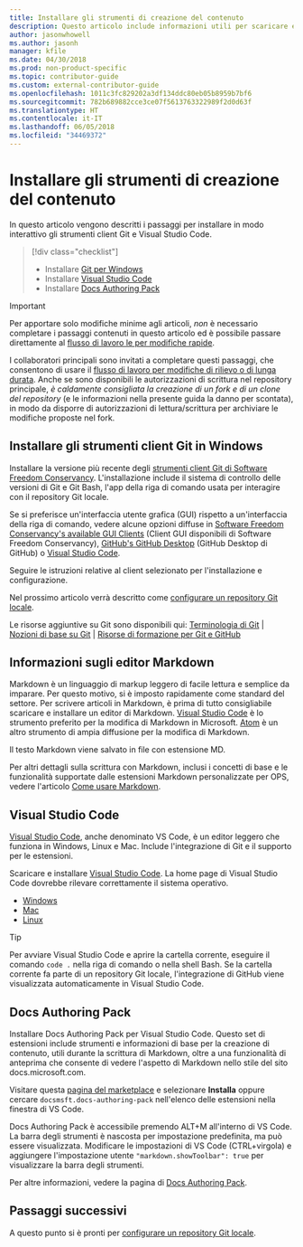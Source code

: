 ```yaml
---
title: Installare gli strumenti di creazione del contenuto
description: Questo articolo include informazioni utili per scaricare e installare gli strumenti client che saranno necessari per Git e la modifica dei file markdown.
author: jasonwhowell
ms.author: jasonh
manager: kfile
ms.date: 04/30/2018
ms.prod: non-product-specific
ms.topic: contributor-guide
ms.custom: external-contributor-guide
ms.openlocfilehash: 1011c3fc829202a3df134ddc80eb05b8959b7bf6
ms.sourcegitcommit: 782b689882cce3ce07f5613763322989f2d0d63f
ms.translationtype: HT
ms.contentlocale: it-IT
ms.lasthandoff: 06/05/2018
ms.locfileid: "34469372"
---
```

# <a name="install-content-authoring-tools"></a>Installare gli strumenti di creazione del contenuto

In questo articolo vengono descritti i passaggi per installare in modo interattivo gli strumenti client Git e Visual Studio Code.
> [!div class="checklist"]
> * Installare [Git per Windows](https://git-scm.com/download/win)
> * Installare [Visual Studio Code](https://code.visualstudio.com/)
> * Installare [Docs Authoring Pack](https://marketplace.visualstudio.com/items?itemName=docsmsft.docs-authoring-pack)

>[!IMPORTANT]
> Per apportare solo modifiche minime agli articoli, *non* è necessario completare i passaggi contenuti in questo articolo ed è possibile passare direttamente al [flusso di lavoro le per modifiche rapide](index.md#quick-edits-to-existing-documents).
>
> I collaboratori principali sono invitati a completare questi passaggi, che consentono di usare il [flusso di lavoro per modifiche di rilievo o di lunga durata](how-to-write-workflows-major.md). Anche se sono disponibili le autorizzazioni di scrittura nel repository principale, *è caldamente consigliata la creazione di un fork e di un clone del repository* (e le informazioni nella presente guida la danno per scontata), in modo da disporre di autorizzazioni di lettura/scrittura per archiviare le modifiche proposte nel fork.

## <a name="install-git-client-tools-on-windows"></a>Installare gli strumenti client Git in Windows

 Installare la versione più recente degli [strumenti client Git di Software Freedom Conservancy](https://git-scm.com/download/). L'installazione include il sistema di controllo delle versioni di Git e Git Bash, l'app della riga di comando usata per interagire con il repository Git locale.

Se si preferisce un'interfaccia utente grafica (GUI) rispetto a un'interfaccia della riga di comando, vedere alcune opzioni diffuse in [Software Freedom Conservancy's available GUI Clients](https://git-scm.com/downloads/guis) (Client GUI disponibili di Software Freedom Conservancy), [GitHub's GitHub Desktop](https://desktop.github.com/) (GitHub Desktop di GitHub) o [Visual Studio Code](https://www.visualstudio.com/products/code-vs.aspx).

Seguire le istruzioni relative al client selezionato per l'installazione e configurazione.

Nel prossimo articolo verrà descritto come [configurare un repository Git locale](get-started-setup-local.md).

   Le risorse aggiuntive su Git sono disponibili qui: [Terminologia di Git](https://help.github.com/articles/github-glossary) | [Nozioni di base su Git](https://git-scm.com/book/en/v2/Getting-Started-Git-Basics) | [Risorse di formazione per Git e GitHub](https://help.github.com/articles/good-resources-for-learning-git-and-github/)

## <a name="understand-markdown-editors"></a>Informazioni sugli editor Markdown

Markdown è un linguaggio di markup leggero di facile lettura e semplice da imparare. Per questo motivo, si è imposto rapidamente come standard del settore. Per scrivere articoli in Markdown, è prima di tutto consigliabile scaricare e installare un editor di Markdown.  [Visual Studio Code](https://code.visualstudio.com/) è lo strumento preferito per la modifica di Markdown in Microsoft. [Atom](https://atom.io) è un altro strumento di ampia diffusione per la modifica di Markdown.

Il testo Markdown viene salvato in file con estensione MD.

Per altri dettagli sulla scrittura con Markdown, inclusi i concetti di base e le funzionalità supportate dalle estensioni Markdown personalizzate per OPS, vedere l'articolo [Come usare Markdown](how-to-write-use-markdown.md).

## <a name="visual-studio-code"></a>Visual Studio Code

[Visual Studio Code](https://code.visualstudio.com/), anche denominato VS Code, è un editor leggero che funziona in Windows, Linux e Mac. Include l'integrazione di Git e il supporto per le estensioni.

Scaricare e installare [Visual Studio Code](https://code.visualstudio.com/). La home page di Visual Studio Code dovrebbe rilevare correttamente il sistema operativo.

- [Windows](https://code.visualstudio.com/docs/setup/windows)
- [Mac](https://code.visualstudio.com/docs/setup/mac)
- [Linux](https://code.visualstudio.com/docs/setup/linux)

> [!TIP]
> Per avviare Visual Studio Code e aprire la cartella corrente, eseguire il comando `code .` nella riga di comando o nella shell Bash. Se la cartella corrente fa parte di un repository Git locale, l'integrazione di GitHub viene visualizzata automaticamente in Visual Studio Code.

## <a name="docs-authoring-pack"></a>Docs Authoring Pack
Installare Docs Authoring Pack per Visual Studio Code. Questo set di estensioni include strumenti e informazioni di base per la creazione di contenuto, utili durante la scrittura di Markdown, oltre a una funzionalità di anteprima che consente di vedere l'aspetto di Markdown nello stile del sito docs.microsoft.com.

   Visitare questa [pagina del marketplace](https://marketplace.visualstudio.com/items?itemName=docsmsft.docs-authoring-pack) e selezionare **Installa** oppure cercare `docsmsft.docs-authoring-pack` nell'elenco delle estensioni nella finestra di VS Code. 

   Docs Authoring Pack è accessibile premendo ALT+M all'interno di VS Code. La barra degli strumenti è nascosta per impostazione predefinita, ma può essere visualizzata. Modificare le impostazioni di VS Code (CTRL+virgola) e aggiungere l'impostazione utente `"markdown.showToolbar": true` per visualizzare la barra degli strumenti.

   Per altre informazioni, vedere la pagina di [Docs Authoring Pack](how-to-write-docs-auth-pack.md).


## <a name="next-steps"></a>Passaggi successivi

A questo punto si è pronti per [configurare un repository Git locale](get-started-setup-local.md).
